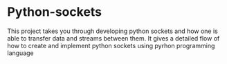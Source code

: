 # Python-sockets

This project takes you through developing python sockets and how one is able to transfer data and streams between them.
It gives a detailed flow of how to create and implement python sockets using pyrhon programming language
